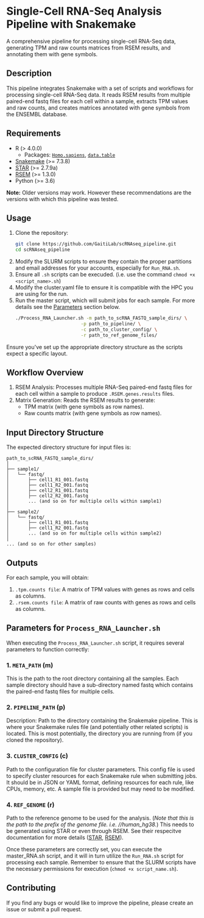 # Single-Cell RNA-Seq Analysis Pipeline with Snakemake

A comprehensive pipeline for processing single-cell RNA-Seq data, generating TPM and raw counts matrices from RSEM results, and annotating them with gene symbols.

## Description

This pipeline integrates Snakemake with a set of scripts and workflows for processing single-cell RNA-Seq data. It reads RSEM results from multiple paired-end fastq files for each cell within a sample, extracts TPM values and raw counts, and creates matrices annotated with gene symbols from the ENSEMBL database.

## Requirements

- R (> 4.0.0)
  - Packages: [`Homo.sapiens`](https://www.bioconductor.org/packages/Homo.sapiens/), [`data.table`](https://cran.r-project.org/package=data.table)
- [Snakemake](https://snakemake.readthedocs.io/en/stable/) (>= 7.3.8)
- [STAR](https://github.com/alexdobin/STAR) (>= 2.7.9a)
- [RSEM](https://deweylab.github.io/RSEM/) (>= 1.3.0)
- Python (>= 3.6)

**Note:** Older versions may work. However these recommendations are the versions with which this pipeline was tested.

## Usage

1. Clone the repository:
   ```bash
   git clone https://github.com/GaitiLab/scRNAseq_pipeline.git
   cd scRNAseq_pipeline
   ```
2. Modify the SLURM scripts to ensure they contain the proper partitions and email addresses for your accounts, especially for `Run_RNA.sh`.
3. Ensure all `.sh` scripts can be execuded. (i.e. use the command `chmod +x <script_name>.sh`)
4. Modify the cluster.yaml file to ensure it is compatible with the HPC you are using for the run.
5. Run the master script, which will submit jobs for each sample. For more details see the [Parameters](#parameters-for-process_rna_launchersh) section below.
    ```bash
    ./Process_RNA_Launcher.sh -m path_to_scRNA_FASTQ_sample_dirs/ \
                            -p path_to_pipeline/ \
                            -c path_to_cluster_config/ \
                            -r path_to_ref_genome_files/
    ```
Ensure you've set up the appropriate directory structure as the scripts expect a specific layout.

## Workflow Overview
1. RSEM Analysis: Processes multiple RNA-Seq paired-end fastq files for each cell within a sample to produce `.RSEM.genes.results` files.
2. Matrix Generation: Reads the RSEM results to generate:
   - TPM matrix (with gene symbols as row names).
   - Raw counts matrix (with gene symbols as row names).

## Input Directory Structure
The expected directory structure for input files is:
```
path_to_scRNA_FASTQ_sample_dirs/
│
├── sample1/
│   └── fastq/
│       ├── cell1_R1_001.fastq
│       ├── cell1_R2_001.fastq
│       ├── cell2_R1_001.fastq
│       ├── cell2_R2_001.fastq
│       ... (and so on for multiple cells within sample1)
│
├── sample2/
│   └── fastq/
│       ├── cell1_R1_001.fastq
│       ├── cell1_R2_001.fastq
│       ... (and so on for multiple cells within sample2)
│
... (and so on for other samples)
```

## Outputs
For each sample, you will obtain:
1. `.tpm.counts file`: A matrix of TPM values with genes as rows and cells as columns.
2. `.rsem.counts file`: A matrix of raw counts with genes as rows and cells as columns.

## Parameters for `Process_RNA_Launcher.sh`
When executing the `Process_RNA_Launcher.sh` script, it requires several parameters to function correctly:

### 1. `META_PATH` (m)
This is the path to the root directory containing all the samples. Each sample directory should have a sub-directory named fastq which contains the paired-end fastq files for multiple cells.

### 2. `PIPELINE_PATH` (p)
Description:
Path to the directory containing the Snakemake pipeline. This is where your Snakemake rules file (and potentially other related scripts) is located. This is most potentially, the directory you are running from (if you cloned the repository).

### 3. `CLUSTER_CONFIG` (c)
Path to the configuration file for cluster parameters. This config file is used to specify cluster resources for each Snakemake rule when submitting jobs. It should be in JSON or YAML format, defining resources for each rule, like CPUs, memory, etc. A sample file is provided but may need to be modified.

### 4. `REF_GENOME` (r)
Path to the reference genome to be used for the analysis. (*Note that this is the path to the prefix of the genome file. i.e. <path>/<to>/human_hg38.*) This needs to be generated using STAR or even through RSEM. See their respecitve documentation for more details ([STAR](https://github.com/alexdobin/STAR), [RSEM](https://deweylab.github.io/RSEM/rsem-prepare-reference.html)).

Once these parameters are correctly set, you can execute the master_RNA.sh script, and it will in turn utilize the `Run_RNA.sh` script for processing each sample. Remember to ensure that the SLURM scripts have the necessary permissions for execution (```chmod +x script_name.sh```).

## Contributing
If you find any bugs or would like to improve the pipeline, please create an issue or submit a pull request.